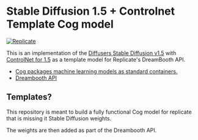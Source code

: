 # Stable Diffusion 1.5 + Controlnet Template Cog model

[![Replicate](https://replicate.com/stability-ai/stable-diffusion/badge)](https://replicate.com/stability-ai/stable-diffusion) 

This is an implementation of the [Diffusers Stable Diffusion v1.5](https://huggingface.co/docs/diffusers/index) with [ControlNet for 1.5](https://huggingface.co/lllyasviel/ControlNet) as a template model for Replicate's DreamBooth API. 

- [Cog packages machine learning models as standard containers.](https://github.com/replicate/cog) 
- [Dreambooth API](https://replicate.com/blog/dreambooth-api)

## Templates?

This repository is meant to build a fully functional Cog model for replicate that is missing it Stable Diffusion weights.

The weights are then added as part of the Dreambooth API.


